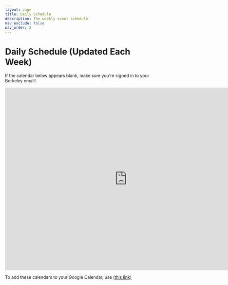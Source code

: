 ```yaml
---
layout: page
title: Daily Schedule
description: The weekly event schedule.
nav_exclude: false
nav_order: 2
---
```


# Daily Schedule (Updated Each Week)

If the calendar below appears blank, make sure you're signed in to your Berkeley email!

<iframe src="https://calendar.google.com/calendar/embed?height=600&wkst=2&bgcolor=%23B39DDB&ctz=America%2FLos_Angeles&title=CS10%20Fa23%20Schedule&mode=WEEK&src=c_1dd4ebf8d1738b556a360b36e323806af5e789fe9a8728de7d994925148598d8@group.calendar.google.com&src=c_4fe430285779f57562a7c31b3fc80a5ee4d4eb9dcab7a6dedc8497db568557d7@group.calendar.google.com&src=c_63bd11ae53c6d520ef12d6d108cf7f4738bdf03c0eeb0f46e3472f856fef579a@group.calendar.google.com&src=c_0c8a563023ea66864634b8f2c94e68a4b788e4e7fa91af607974ba069da3b7e8@group.calendar.google.com&src=c_7d4023afe6e0e7b8ceff610db65cc5336a934299e91ed9ca3bdc68aa3fec013f@group.calendar.google.com&
src=c_0c8a563023ea66864634b8f2c94e68a4b788e4e7fa91af607974ba069da3b7e8@group.calendar.google.com&color=%239E69AF&color=%23795548&color=%23F6BF26&color=%230B8043&color=%23D50000&color=%239E69AF&color=%239E69AF" style="border: 0" width="800" height="600" frameborder="0" scrolling="no"></iframe>


To add these calendars to your Google Calendar, use <a href="https://calendar.google.com/calendar/u/0/r?cid=c_6f383d995e6a7fe4ec37e337ef6ba0704939a0ae3a393a49a72be5f013b752f8@group.calendar.google.com&
cid=c_1dd4ebf8d1738b556a360b36e323806af5e789fe9a8728de7d994925148598d8@group.calendar.google.com&
cid=c_4fe430285779f57562a7c31b3fc80a5ee4d4eb9dcab7a6dedc8497db568557d7%40group.calendar.google.com&
cid=c_63bd11ae53c6d520ef12d6d108cf7f4738bdf03c0eeb0f46e3472f856fef579a%40group.calendar.google.com&
cid=c_0c8a563023ea66864634b8f2c94e68a4b788e4e7fa91af607974ba069da3b7e8%40group.calendar.google.com&
cid=c_0c8a563023ea66864634b8f2c94e68a4b788e4e7fa91af607974ba069da3b7e8@group.calendar.google.com">(this link)</a>
